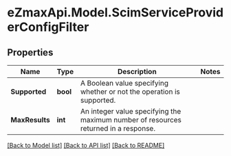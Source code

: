 
# eZmaxApi.Model.ScimServiceProviderConfigFilter

## Properties

Name | Type | Description | Notes
------------ | ------------- | ------------- | -------------
**Supported** | **bool** | A Boolean value specifying whether or not the operation is supported. | 
**MaxResults** | **int** | An integer value specifying the maximum number of resources returned in a response. | 

[[Back to Model list]](../README.md#documentation-for-models)
[[Back to API list]](../README.md#documentation-for-api-endpoints)
[[Back to README]](../README.md)

